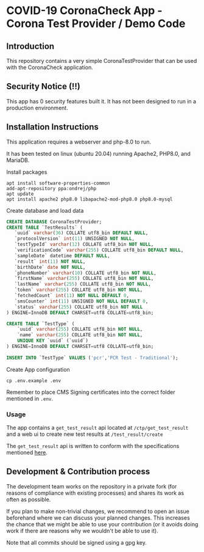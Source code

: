 # COVID-19 CoronaCheck App - Corona Test Provider / Demo Code

## Introduction
This repository contains a very simple CoronaTestProvider that can be used with the CoronaCheck application.

## Security Notice (!!)
This app has 0 security features built it. It has not been designed to run in a production environment.


## Installation Instructions
This application requires a webserver and php-8.0 to run.

It has been tested on linux (ubuntu 20.04) running Apache2, PHP8.0, and MariaDB.

Install packages
```shell
apt install software-properties-common
add-apt-repository ppa:ondrej/php
apt update
apt install apache2 php8.0 libapache2-mod-php8.0 php8.0-mysql 
```

Create database and load data
```sql
CREATE DATABASE CoronaTestProvider;
CREATE TABLE `TestResults` (
   `uuid` varchar(36) COLLATE utf8_bin DEFAULT NULL,
   `protocolVersion` int(11) UNSIGNED NOT NULL,
   `testTypeId` varchar(12) COLLATE utf8_bin NOT NULL,
   `verificationCode` varchar(255) COLLATE utf8_bin DEFAULT NULL,
   `sampleDate` datetime DEFAULT NULL,
   `result` int(11) NOT NULL,
   `birthDate` date NOT NULL,
   `phoneNumber` varchar(10) COLLATE utf8_bin NOT NULL,
   `firstName` varchar(255) COLLATE utf8_bin NOT NULL,
   `lastName` varchar(255) COLLATE utf8_bin NOT NULL,
   `token` varchar(255) COLLATE utf8_bin NOT NULL,
   `fetchedCount` int(11) NOT NULL DEFAULT 0,
   `smsCounter` int(11) UNSIGNED NOT NULL DEFAULT 0,
   `status` varchar(255) COLLATE utf8_bin NOT NULL
) ENGINE=InnoDB DEFAULT CHARSET=utf8 COLLATE=utf8_bin;

CREATE TABLE `TestType` (
    `uuid` varchar(255) COLLATE utf8_bin NOT NULL,
    `name` varchar(255) COLLATE utf8_bin NOT NULL,
    UNIQUE KEY `uuid` (`uuid`)
) ENGINE=InnoDB DEFAULT CHARSET=utf8 COLLATE=utf8_bin;
    
INSERT INTO `TestType` VALUES ('pcr','PCR Test - Traditional');
```

Create App configuration
```shell
cp .env.example .env
```

Remember to place CMS Signing certificates into the correct folder mentioned in `.env`.

### Usage

The app contains a `get_test_result` api located at `/ctp/get_test_result` and a web ui to create new test results at `/test_result/create`

The `get_test_result` api is written to conform with the specifications mentioned [here](https://github.com/minvws/nl-covid19-coronacheck-app-coordination/blob/main/docs/providing-test-results.md).

## Development & Contribution process

The development team works on the repository in a private fork (for reasons of compliance with existing processes) and shares its work as often as possible.

If you plan to make non-trivial changes, we recommend to open an issue beforehand where we can discuss your planned changes.
This increases the chance that we might be able to use your contribution (or it avoids doing work if there are reasons why we wouldn't be able to use it).

Note that all commits should be signed using a gpg key.

